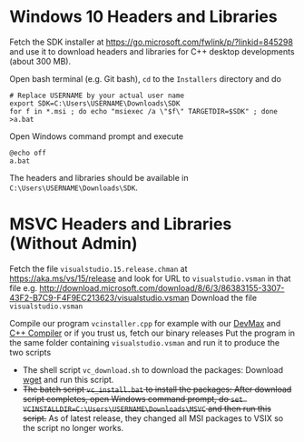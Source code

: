 Windows 10 Headers and Libraries
================================

Fetch the SDK installer at https://go.microsoft.com/fwlink/p/?linkid=845298 and use it to download headers and libraries for C++ desktop developments (about 300 MB).

Open bash terminal (e.g. Git bash), `cd` to the `Installers` directory and do

    # Replace USERNAME by your actual user name
    export SDK=C:\Users\USERNAME\Downloads\SDK
    for f in *.msi ; do echo "msiexec /a \"$f\" TARGETDIR=$SDK" ; done >a.bat

Open Windows command prompt and execute

    @echo off
    a.bat

The headers and libraries should be available in `C:\Users\USERNAME\Downloads\SDK`.

MSVC Headers and Libraries (Without Admin)
==========================================

Fetch the file `visualstudio.15.release.chman` at https://aka.ms/vs/15/release and look for URL to `visualstudio.vsman` in that file e.g. http://download.microsoft.com/download/8/6/3/86383155-3307-43F2-B7C9-F4F9EC213623/visualstudio.vsman
Download the file `visualstudio.vsman`

Compile our program `vcinstaller.cpp` for example with our [DevMax]() and [C++ Compiler]() or if you trust us, fetch our binary releases
Put the program in the same folder containing `visualstudio.vsman` and run it to produce the two scripts
 * The shell script `vc_download.sh` to download the packages: Download [wget](http://gnuwin32.sourceforge.net/packages/wget.htm) and run this script.
 * <del>The batch script `vc_install.bat` to install the packages: After download script completes, open Windows command prompt, do `set VCINSTALLDIR=C:\Users\USERNAME\Downloads\MSVC` and then run this script.</del> As of latest release, they changed all MSI packages to VSIX so the script no longer works.
